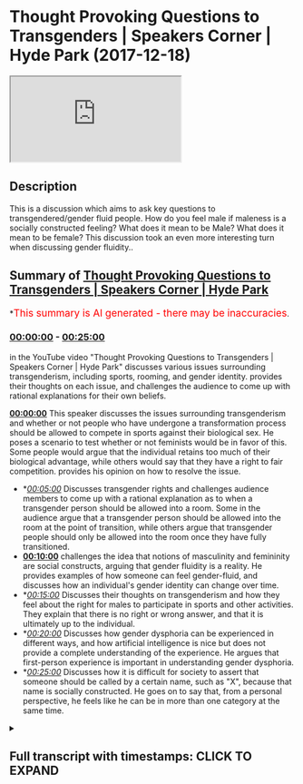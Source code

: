 # Thought Provoking Questions to Transgenders | Speakers Corner | Hyde Park (2017-12-18)

<iframe loading='lazy' src='https://www.youtube.com/embed/is61wp1w7-w'></iframe>

## Description

This is a discussion which aims to ask key questions to transgendered/gender fluid people. How do you feel male if maleness is a socially constructed feeling? What does it mean to be Male? What does it mean to be female? This discussion took an even more interesting turn when discussing gender fluidity..

## Summary of [Thought Provoking Questions to Transgenders | Speakers Corner | Hyde Park](https://www.youtube.com/watch?v=is61wp1w7-w)


*<span style="color:red; font-size:125%">This summary is AI generated - there may be inaccuracies</span>.

### [00:00:00](https://www.youtube.com/watch?v=is61wp1w7-w&t=0) - [00:25:00](https://www.youtube.com/watch?v=is61wp1w7-w&t=1500)

in the YouTube video "Thought Provoking Questions to Transgenders | Speakers Corner | Hyde Park" discusses various issues surrounding transgenderism, including sports, rooming, and gender identity. provides their thoughts on each issue, and challenges the audience to come up with rational explanations for their own beliefs.

**[00:00:00](https://www.youtube.com/watch?v=is61wp1w7-w&t=0)** This speaker discusses the issues surrounding transgenderism and whether or not people who have undergone a transformation process should be allowed to compete in sports against their biological sex. He poses a scenario to test whether or not feminists would be in favor of this. Some people would argue that the individual retains too much of their biological advantage, while others would say that they have a right to fair competition. provides his opinion on how to resolve the issue.
* **[00:05:00](https://www.youtube.com/watch?v=is61wp1w7-w&t=300)* Discusses transgender rights and challenges audience members to come up with a rational explanation as to when a transgender person should be allowed into a room. Some in the audience argue that a transgender person should be allowed into the room at the point of transition, while others argue that transgender people should only be allowed into the room once they have fully transitioned.
* **[00:10:00](https://www.youtube.com/watch?v=is61wp1w7-w&t=600)** challenges the idea that notions of masculinity and femininity are social constructs, arguing that gender fluidity is a reality. He provides examples of how someone can feel gender-fluid, and discusses how an individual's gender identity can change over time.
* **[00:15:00](https://www.youtube.com/watch?v=is61wp1w7-w&t=900)* Discusses their thoughts on transgenderism and how they feel about the right for males to participate in sports and other activities. They explain that there is no right or wrong answer, and that it is ultimately up to the individual.
* **[00:20:00](https://www.youtube.com/watch?v=is61wp1w7-w&t=1200)* Discusses how gender dysphoria can be experienced in different ways, and how artificial intelligence is nice but does not provide a complete understanding of the experience. He argues that first-person experience is important in understanding gender dysphoria.
* **[00:25:00](https://www.youtube.com/watch?v=is61wp1w7-w&t=1500)* Discusses how it is difficult for society to assert that someone should be called by a certain name, such as "X", because that name is socially constructed. He goes on to say that, from a personal perspective, he feels like he can be in more than one category at the same time.

<details><summary><h2>Full transcript with timestamps: CLICK TO EXPAND</h2></summary>

[0:00:00](https://youtu.be/is61wp1w7-w?t=0) is that Christian nothing because she's  
[0:00:04](https://youtu.be/is61wp1w7-w?t=4) wearing to ask you know why I find  
[0:01:10](https://youtu.be/is61wp1w7-w?t=70) interested there's two reasons like one  
[0:01:13](https://youtu.be/is61wp1w7-w?t=73) or all of them is is split the feminist  
[0:01:16](https://youtu.be/is61wp1w7-w?t=76) movement so the feminist movement seem  
[0:01:19](https://youtu.be/is61wp1w7-w?t=79) to be divided on the idea of trans like  
[0:01:21](https://youtu.be/is61wp1w7-w?t=81) what to do in certain circumstances and  
[0:01:24](https://youtu.be/is61wp1w7-w?t=84) it's also split homosexuals like so I  
[0:01:27](https://youtu.be/is61wp1w7-w?t=87) feel like some homes so can I ask you  
[0:01:34](https://youtu.be/is61wp1w7-w?t=94) some questions because for me yeah  
[0:01:37](https://youtu.be/is61wp1w7-w?t=97) oh just trying are you friends let me  
[0:01:54](https://youtu.be/is61wp1w7-w?t=114) ask you a question do you know Wi-Fi  
[0:01:56](https://youtu.be/is61wp1w7-w?t=116) interesting consider the following  
[0:01:59](https://youtu.be/is61wp1w7-w?t=119) scenario because you know this is where  
[0:02:02](https://youtu.be/is61wp1w7-w?t=122) I find the contentious issues are the  
[0:02:06](https://youtu.be/is61wp1w7-w?t=126) sports out there like sports mixed  
[0:02:08](https://youtu.be/is61wp1w7-w?t=128) martial artists football even rugby lots  
[0:02:12](https://youtu.be/is61wp1w7-w?t=132) of sports where I think society has  
[0:02:15](https://youtu.be/is61wp1w7-w?t=135) agreed that one gender has a biological  
[0:02:21](https://youtu.be/is61wp1w7-w?t=141) do you agree with this all right so so  
[0:02:25](https://youtu.be/is61wp1w7-w?t=145) that so males having a biological  
[0:02:26](https://youtu.be/is61wp1w7-w?t=146) advantage over females exactly so now  
[0:02:45](https://youtu.be/is61wp1w7-w?t=165) let me put you in a certain situation  
[0:02:47](https://youtu.be/is61wp1w7-w?t=167) ask you guys a question right say for  
[0:02:50](https://youtu.be/is61wp1w7-w?t=170) example you have a trans like yourself  
[0:02:51](https://youtu.be/is61wp1w7-w?t=171) or actually let's make it the opposite  
[0:02:55](https://youtu.be/is61wp1w7-w?t=175) way yeah so you have someone who's a  
[0:02:58](https://youtu.be/is61wp1w7-w?t=178) male who becomes female all right all  
[0:03:03](https://youtu.be/is61wp1w7-w?t=183) right  
[0:03:04](https://youtu.be/is61wp1w7-w?t=184) would you protect that person's right to  
[0:03:07](https://youtu.be/is61wp1w7-w?t=187) say for example they wanted to  
[0:03:10](https://youtu.be/is61wp1w7-w?t=190) participate in sport obviously they are  
[0:03:12](https://youtu.be/is61wp1w7-w?t=192) allowed to participate in sport yeah  
[0:03:14](https://youtu.be/is61wp1w7-w?t=194) alright say they want to participate in  
[0:03:16](https://youtu.be/is61wp1w7-w?t=196) sport would you protect their right to  
[0:03:18](https://youtu.be/is61wp1w7-w?t=198) for example without man became a woman  
[0:03:20](https://youtu.be/is61wp1w7-w?t=200) too because they want to be identified  
[0:03:22](https://youtu.be/is61wp1w7-w?t=202) as women right that's it they want it  
[0:03:25](https://youtu.be/is61wp1w7-w?t=205) they don't want to be even known as a  
[0:03:26](https://youtu.be/is61wp1w7-w?t=206) man anymore  
[0:03:27](https://youtu.be/is61wp1w7-w?t=207) that's that's behind them right so so so  
[0:03:31](https://youtu.be/is61wp1w7-w?t=211) man yeah could they now participate in a  
[0:03:33](https://youtu.be/is61wp1w7-w?t=213) woman's side of it should they be able  
[0:03:36](https://youtu.be/is61wp1w7-w?t=216) to yeah okay now this is the thing  
[0:03:38](https://youtu.be/is61wp1w7-w?t=218) because a lot of feminists would argue  
[0:03:39](https://youtu.be/is61wp1w7-w?t=219) that they shouldn't and they'll swim in  
[0:03:42](https://youtu.be/is61wp1w7-w?t=222) this I'm not saying they're right or  
[0:03:42](https://youtu.be/is61wp1w7-w?t=222) wrong I want your opinion right those  
[0:03:45](https://youtu.be/is61wp1w7-w?t=225) feminists would argue that hold on  
[0:03:46](https://youtu.be/is61wp1w7-w?t=226) because actually this is where the lines  
[0:03:48](https://youtu.be/is61wp1w7-w?t=228) between what is referred to as a social  
[0:03:50](https://youtu.be/is61wp1w7-w?t=230) construction and what's the biological  
[0:03:52](https://youtu.be/is61wp1w7-w?t=232) reality become blurred because here we  
[0:03:54](https://youtu.be/is61wp1w7-w?t=234) know that testosterone is a is obviously  
[0:03:59](https://youtu.be/is61wp1w7-w?t=239) a hormone which is which which enhances  
[0:04:02](https://youtu.be/is61wp1w7-w?t=242) your strength and it enhances your  
[0:04:03](https://youtu.be/is61wp1w7-w?t=243) biological bilities right so if that is  
[0:04:06](https://youtu.be/is61wp1w7-w?t=246) the case if someone even if they've had  
[0:04:09](https://youtu.be/is61wp1w7-w?t=249) like hormone blockers and if they had  
[0:04:10](https://youtu.be/is61wp1w7-w?t=250) like the whole operation even if they've  
[0:04:13](https://youtu.be/is61wp1w7-w?t=253) had that whole system you will still  
[0:04:16](https://youtu.be/is61wp1w7-w?t=256) have an enhanced hormonal biological  
[0:04:19](https://youtu.be/is61wp1w7-w?t=259) advantage from a successful perspective  
[0:04:22](https://youtu.be/is61wp1w7-w?t=262) right so some would argue is just like  
[0:04:24](https://youtu.be/is61wp1w7-w?t=264) taking steroids yeah that like you're  
[0:04:26](https://youtu.be/is61wp1w7-w?t=266) not allowed to take stories in my sports  
[0:04:27](https://youtu.be/is61wp1w7-w?t=267) yeah so how would you ice it so they all  
[0:04:29](https://youtu.be/is61wp1w7-w?t=269) say look it's not fair for someone who  
[0:04:32](https://youtu.be/is61wp1w7-w?t=272) has gone through that whole  
[0:04:33](https://youtu.be/is61wp1w7-w?t=273) transformative process yet it retains a  
[0:04:36](https://youtu.be/is61wp1w7-w?t=276) lot of the biological advantage of being  
[0:04:38](https://youtu.be/is61wp1w7-w?t=278) a man to be able to participate in a  
[0:04:42](https://youtu.be/is61wp1w7-w?t=282) woman only thing like that in fact it  
[0:04:44](https://youtu.be/is61wp1w7-w?t=284) could be argued that if they do  
[0:04:46](https://youtu.be/is61wp1w7-w?t=286) participate that would be depreciating  
[0:04:48](https://youtu.be/is61wp1w7-w?t=288) from women's rights because women have a  
[0:04:50](https://youtu.be/is61wp1w7-w?t=290) right to fair contest right so can you  
[0:04:52](https://youtu.be/is61wp1w7-w?t=292) see the two sides so okay tell me how  
[0:04:54](https://youtu.be/is61wp1w7-w?t=294) you resolve it  
[0:05:30](https://youtu.be/is61wp1w7-w?t=330) so you think you think that the right of  
[0:05:33](https://youtu.be/is61wp1w7-w?t=333) that person to participate in the gender  
[0:05:36](https://youtu.be/is61wp1w7-w?t=336) of the of the chosen gender is Trump's  
[0:05:42](https://youtu.be/is61wp1w7-w?t=342) yeah and we don't like Trump I think  
[0:05:44](https://youtu.be/is61wp1w7-w?t=344) we're on the same side but it Trump's  
[0:05:48](https://youtu.be/is61wp1w7-w?t=348) the the advances that they make  
[0:06:12](https://youtu.be/is61wp1w7-w?t=372) Chipping they should be case by case or  
[0:06:14](https://youtu.be/is61wp1w7-w?t=374) something yes but you know what that was  
[0:06:16](https://youtu.be/is61wp1w7-w?t=376) suggested because if you if you if we  
[0:06:18](https://youtu.be/is61wp1w7-w?t=378) had it that way then you'd have some  
[0:06:20](https://youtu.be/is61wp1w7-w?t=380) women but the point is this  
[0:06:24](https://youtu.be/is61wp1w7-w?t=384) then discrimination will still exist  
[0:06:25](https://youtu.be/is61wp1w7-w?t=385) against transgendered people because  
[0:06:28](https://youtu.be/is61wp1w7-w?t=388) some people will be judged oh yeah this  
[0:06:31](https://youtu.be/is61wp1w7-w?t=391) guy's got all this this woman right has  
[0:06:34](https://youtu.be/is61wp1w7-w?t=394) too much testosterone her body so the  
[0:06:38](https://youtu.be/is61wp1w7-w?t=398) issue is here it seemed like a question  
[0:06:41](https://youtu.be/is61wp1w7-w?t=401) with no answer you see what I mean  
[0:06:46](https://youtu.be/is61wp1w7-w?t=406) it seems like a question with no answer  
[0:06:57](https://youtu.be/is61wp1w7-w?t=417) okay let me ask you another question  
[0:07:00](https://youtu.be/is61wp1w7-w?t=420) we must go another question now we have  
[0:07:03](https://youtu.be/is61wp1w7-w?t=423) boys schools and girls schools now let's  
[0:07:04](https://youtu.be/is61wp1w7-w?t=424) go become a little more easy right this  
[0:07:05](https://youtu.be/is61wp1w7-w?t=425) is easy you're Nathan Nathan I like your  
[0:07:49](https://youtu.be/is61wp1w7-w?t=469) thinking in a way yeah I like your  
[0:07:51](https://youtu.be/is61wp1w7-w?t=471) open-minded I'll be honest with you I  
[0:07:53](https://youtu.be/is61wp1w7-w?t=473) don't find your open-mindedness among  
[0:07:55](https://youtu.be/is61wp1w7-w?t=475) other transgender some are very militant  
[0:08:00](https://youtu.be/is61wp1w7-w?t=480) right I think your your approach is a  
[0:08:03](https://youtu.be/is61wp1w7-w?t=483) bit more fresh because frankly we live  
[0:08:10](https://youtu.be/is61wp1w7-w?t=490) that what you've said there is fair  
[0:08:13](https://youtu.be/is61wp1w7-w?t=493) enough  
[0:08:14](https://youtu.be/is61wp1w7-w?t=494) considering the circumcised let me tell  
[0:08:15](https://youtu.be/is61wp1w7-w?t=495) you why because frankly if we were  
[0:08:18](https://youtu.be/is61wp1w7-w?t=498) living and we're living it this is the  
[0:08:19](https://youtu.be/is61wp1w7-w?t=499) age we're living in now right we're  
[0:08:21](https://youtu.be/is61wp1w7-w?t=501) living in an age where it's very  
[0:08:23](https://youtu.be/is61wp1w7-w?t=503) possible for there to be some kind of  
[0:08:28](https://youtu.be/is61wp1w7-w?t=508) policy change where now because this is  
[0:08:32](https://youtu.be/is61wp1w7-w?t=512) one of the contentious ones like where  
[0:08:33](https://youtu.be/is61wp1w7-w?t=513) do we put trans I for example as  
[0:08:34](https://youtu.be/is61wp1w7-w?t=514) transgendered man at one point so  
[0:08:37](https://youtu.be/is61wp1w7-w?t=517) someone who's had a sex change and  
[0:08:40](https://youtu.be/is61wp1w7-w?t=520) become a woman yeah  
[0:08:41](https://youtu.be/is61wp1w7-w?t=521) at what point should they be allowed  
[0:08:43](https://youtu.be/is61wp1w7-w?t=523) into the room as toilet as soon as they  
[0:08:47](https://youtu.be/is61wp1w7-w?t=527) identify yeah okay let me ask I want to  
[0:08:50](https://youtu.be/is61wp1w7-w?t=530) get all of their opinions let me  
[0:09:10](https://youtu.be/is61wp1w7-w?t=550) challenge you on that right so for  
[0:09:13](https://youtu.be/is61wp1w7-w?t=553) example if I and it's difficult if I had  
[0:09:17](https://youtu.be/is61wp1w7-w?t=557) to do nothing could be some kind of I'd  
[0:09:19](https://youtu.be/is61wp1w7-w?t=559) have a serious advantage let's be honest  
[0:09:24](https://youtu.be/is61wp1w7-w?t=564) and it wouldn't be an easy operation  
[0:09:27](https://youtu.be/is61wp1w7-w?t=567) anyways the point is this if somebody  
[0:09:32](https://youtu.be/is61wp1w7-w?t=572) transferred from being a man to a woman  
[0:09:34](https://youtu.be/is61wp1w7-w?t=574) only by virtue of just actually saying  
[0:09:36](https://youtu.be/is61wp1w7-w?t=576) that okay now I'm a woman now yeah  
[0:09:37](https://youtu.be/is61wp1w7-w?t=577) you're saying that the point at which  
[0:09:39](https://youtu.be/is61wp1w7-w?t=579) they should be allowed into the toilet  
[0:09:41](https://youtu.be/is61wp1w7-w?t=581) is the point to which that they identify  
[0:09:42](https://youtu.be/is61wp1w7-w?t=582) yeah  
[0:09:46](https://youtu.be/is61wp1w7-w?t=586) are you LGBT as well what what does that  
[0:09:52](https://youtu.be/is61wp1w7-w?t=592) mean can you tell me no way  
[0:09:58](https://youtu.be/is61wp1w7-w?t=598) really yeah what do you mean by okay  
[0:10:03](https://youtu.be/is61wp1w7-w?t=603) hold on hold on hold on this is really  
[0:10:06](https://youtu.be/is61wp1w7-w?t=606) interesting this is well this one here  
[0:10:07](https://youtu.be/is61wp1w7-w?t=607) no you see this question of we'll put it  
[0:10:11](https://youtu.be/is61wp1w7-w?t=611) on the side for saying this gender  
[0:10:12](https://youtu.be/is61wp1w7-w?t=612) fluidity here I'm gonna actually  
[0:10:15](https://youtu.be/is61wp1w7-w?t=615) challenge your little girl name okay  
[0:10:17](https://youtu.be/is61wp1w7-w?t=617) let's challenge her on you know you said  
[0:10:21](https://youtu.be/is61wp1w7-w?t=621) some days you feel milk and some days  
[0:10:24](https://youtu.be/is61wp1w7-w?t=624) you feel female yeah okay  
[0:10:26](https://youtu.be/is61wp1w7-w?t=626) do you accept that do you accept that  
[0:10:31](https://youtu.be/is61wp1w7-w?t=631) notions of masculinity and femininity  
[0:10:33](https://youtu.be/is61wp1w7-w?t=633) are social constructs are you with me  
[0:10:41](https://youtu.be/is61wp1w7-w?t=641) listen to me carefully do you accept  
[0:10:44](https://youtu.be/is61wp1w7-w?t=644) that notions of femininity are social  
[0:10:46](https://youtu.be/is61wp1w7-w?t=646) constructs in other words you would  
[0:10:48](https://youtu.be/is61wp1w7-w?t=648) argue right that the idea of woman  
[0:10:51](https://youtu.be/is61wp1w7-w?t=651) preferring pink or the idea of women  
[0:10:54](https://youtu.be/is61wp1w7-w?t=654) being in the house or kitchen all that  
[0:10:55](https://youtu.be/is61wp1w7-w?t=655) stuff that's a social construct based on  
[0:10:58](https://youtu.be/is61wp1w7-w?t=658) the patriarchal society right okay you  
[0:11:01](https://youtu.be/is61wp1w7-w?t=661) accept this right ideas of masculinity  
[0:11:04](https://youtu.be/is61wp1w7-w?t=664) therefore are also socially constructed  
[0:11:06](https://youtu.be/is61wp1w7-w?t=666) okay you accept that yeah all right if  
[0:11:09](https://youtu.be/is61wp1w7-w?t=669) you accept that which by the way  
[0:11:11](https://youtu.be/is61wp1w7-w?t=671) personally I don't accept it completely  
[0:11:12](https://youtu.be/is61wp1w7-w?t=672) there is some truth in it some I don't  
[0:11:15](https://youtu.be/is61wp1w7-w?t=675) completely accept it but if you accept  
[0:11:16](https://youtu.be/is61wp1w7-w?t=676) that if you okay can you see my question  
[0:11:22](https://youtu.be/is61wp1w7-w?t=682) right my question here is gonna be how  
[0:11:24](https://youtu.be/is61wp1w7-w?t=684) do you define gender fluidity when  
[0:11:27](https://youtu.be/is61wp1w7-w?t=687) gender has lost meaning because there is  
[0:11:31](https://youtu.be/is61wp1w7-w?t=691) no such thing as if because if  
[0:11:33](https://youtu.be/is61wp1w7-w?t=693) femininity and masculinity are social  
[0:11:35](https://youtu.be/is61wp1w7-w?t=695) constructs then you can't say I feel  
[0:11:38](https://youtu.be/is61wp1w7-w?t=698) masculine or feel feminine because both  
[0:11:40](https://youtu.be/is61wp1w7-w?t=700) of those things are subjective value  
[0:11:42](https://youtu.be/is61wp1w7-w?t=702) judgments which are socially constructed  
[0:11:44](https://youtu.be/is61wp1w7-w?t=704) reality maybe is the case that gender  
[0:11:46](https://youtu.be/is61wp1w7-w?t=706) fluidity is a social constructed reality  
[0:11:48](https://youtu.be/is61wp1w7-w?t=708) how do you know that what you're going  
[0:11:50](https://youtu.be/is61wp1w7-w?t=710) through is not socially construct  
[0:11:56](https://youtu.be/is61wp1w7-w?t=716) how do you know it's gender fluidity and  
[0:11:58](https://youtu.be/is61wp1w7-w?t=718) it's not just homo loop in your mood  
[0:12:01](https://youtu.be/is61wp1w7-w?t=721) swings  
[0:12:02](https://youtu.be/is61wp1w7-w?t=722) that literally you feel angry at one  
[0:12:03](https://youtu.be/is61wp1w7-w?t=723) point and that you know how do you know  
[0:12:05](https://youtu.be/is61wp1w7-w?t=725) how would you also differentiate between  
[0:12:06](https://youtu.be/is61wp1w7-w?t=726) those things how do you know for example  
[0:12:10](https://youtu.be/is61wp1w7-w?t=730) when was it when were you when did you  
[0:12:11](https://youtu.be/is61wp1w7-w?t=731) feel man bleep what do you feel like a  
[0:12:13](https://youtu.be/is61wp1w7-w?t=733) man okay fine but what you say your  
[0:12:26](https://youtu.be/is61wp1w7-w?t=746) gender fluid yeah those days will you  
[0:12:28](https://youtu.be/is61wp1w7-w?t=748) feel like I'm like a man to put it  
[0:12:30](https://youtu.be/is61wp1w7-w?t=750) crudely obviously that has socially you  
[0:12:33](https://youtu.be/is61wp1w7-w?t=753) know constructed implications you gender  
[0:12:36](https://youtu.be/is61wp1w7-w?t=756) fluid as well are you gonna fluid okay I  
[0:12:38](https://youtu.be/is61wp1w7-w?t=758) can ask you both those days you feel  
[0:12:40](https://youtu.be/is61wp1w7-w?t=760) like a man first of all how do you know  
[0:12:43](https://youtu.be/is61wp1w7-w?t=763) you feel like a moment what does that  
[0:12:52](https://youtu.be/is61wp1w7-w?t=772) mean what does that mean how would you  
[0:12:53](https://youtu.be/is61wp1w7-w?t=773) do stick with me stick with me because  
[0:12:59](https://youtu.be/is61wp1w7-w?t=779) this is interesting for me go ahead you  
[0:13:02](https://youtu.be/is61wp1w7-w?t=782) see you feel more masculine so tell me  
[0:13:04](https://youtu.be/is61wp1w7-w?t=784) what that means  
[0:13:14](https://youtu.be/is61wp1w7-w?t=794) so tell me like how tell me what you so  
[0:13:19](https://youtu.be/is61wp1w7-w?t=799) give me some things that you feel when  
[0:13:20](https://youtu.be/is61wp1w7-w?t=800) you feel masking aggression close I'm a  
[0:14:04](https://youtu.be/is61wp1w7-w?t=844) man right  
[0:14:05](https://youtu.be/is61wp1w7-w?t=845) I identify as a man so I know how it  
[0:14:08](https://youtu.be/is61wp1w7-w?t=848) feels to be an experience  
[0:14:14](https://youtu.be/is61wp1w7-w?t=854) tell me what emotions we're talking  
[0:14:17](https://youtu.be/is61wp1w7-w?t=857) about here that those days you feel  
[0:14:18](https://youtu.be/is61wp1w7-w?t=858)  gender-fluid a bit manly tell me  
[0:14:21](https://youtu.be/is61wp1w7-w?t=861) those things dim your emotion just one  
[0:14:31](https://youtu.be/is61wp1w7-w?t=871) now though a buyer is no wrong answer  
[0:14:33](https://youtu.be/is61wp1w7-w?t=873) this is the zero okay so let's get these  
[0:15:25](https://youtu.be/is61wp1w7-w?t=925) girls involved this all cuz I wanna know  
[0:15:27](https://youtu.be/is61wp1w7-w?t=927) if you share honestly I'm learning from  
[0:15:29](https://youtu.be/is61wp1w7-w?t=929) you guys don't take this I look like you  
[0:15:32](https://youtu.be/is61wp1w7-w?t=932) get me I'm just because I haven't met my  
[0:15:34](https://youtu.be/is61wp1w7-w?t=934) whole life I've met everyone but I've  
[0:15:37](https://youtu.be/is61wp1w7-w?t=937) not met gender food that's why I met  
[0:15:56](https://youtu.be/is61wp1w7-w?t=956) some people that claim to be like this  
[0:15:57](https://youtu.be/is61wp1w7-w?t=957) right but I never believed them right  
[0:16:01](https://youtu.be/is61wp1w7-w?t=961) my question is this  
[0:16:04](https://youtu.be/is61wp1w7-w?t=964) she was saying and I want her to pay  
[0:16:06](https://youtu.be/is61wp1w7-w?t=966) attention should I call you hurt him  
[0:16:09](https://youtu.be/is61wp1w7-w?t=969) okay that's cool then that makes it easy  
[0:16:12](https://youtu.be/is61wp1w7-w?t=972) for me  
[0:16:13](https://youtu.be/is61wp1w7-w?t=973) I called him see I need to change an  
[0:16:16](https://youtu.be/is61wp1w7-w?t=976) example listen because we're trying to  
[0:16:20](https://youtu.be/is61wp1w7-w?t=980) get to the bottom of something I said  
[0:16:22](https://youtu.be/is61wp1w7-w?t=982) like what is how do you feel when you're  
[0:16:25](https://youtu.be/is61wp1w7-w?t=985) like basically having your Matt mill day  
[0:16:26](https://youtu.be/is61wp1w7-w?t=986) so she goes things like I'll come into  
[0:16:28](https://youtu.be/is61wp1w7-w?t=988) more like male groups playing sports  
[0:16:32](https://youtu.be/is61wp1w7-w?t=992) will get more things like that so do  
[0:16:34](https://youtu.be/is61wp1w7-w?t=994) direct does that resonate with you a  
[0:16:35](https://youtu.be/is61wp1w7-w?t=995) little bit or what why do you feel when  
[0:16:46](https://youtu.be/is61wp1w7-w?t=1006) you feel filmo or what you feel like  
[0:16:48](https://youtu.be/is61wp1w7-w?t=1008) what kind of things you feel like Jack  
[0:16:49](https://youtu.be/is61wp1w7-w?t=1009) what activities you do you ask an  
[0:16:51](https://youtu.be/is61wp1w7-w?t=1011) activity what do you do  
[0:18:18](https://youtu.be/is61wp1w7-w?t=1098) okay yeah when you're playing sports or  
[0:18:27](https://youtu.be/is61wp1w7-w?t=1107) something yeah I've heard let's go  
[0:18:33](https://youtu.be/is61wp1w7-w?t=1113) what's your call how much of you heard  
[0:18:34](https://youtu.be/is61wp1w7-w?t=1114) of us at a feminist Ryan Agassi she  
[0:18:38](https://youtu.be/is61wp1w7-w?t=1118) wrote a book and she was talking about  
[0:18:40](https://youtu.be/is61wp1w7-w?t=1120) the things that women are inhibited from  
[0:18:42](https://youtu.be/is61wp1w7-w?t=1122) doing because of them because their  
[0:18:44](https://youtu.be/is61wp1w7-w?t=1124) physical breasts she mentioned that one  
[0:18:45](https://youtu.be/is61wp1w7-w?t=1125) of those things is sports because of  
[0:18:47](https://youtu.be/is61wp1w7-w?t=1127) their physical presence  
[0:18:52](https://youtu.be/is61wp1w7-w?t=1132) I can ask another question do I am since  
[0:19:10](https://youtu.be/is61wp1w7-w?t=1150) you got a gender-fluid on on a serious  
[0:19:12](https://youtu.be/is61wp1w7-w?t=1152) level I had shown a scowl on understand  
[0:19:14](https://youtu.be/is61wp1w7-w?t=1154) right now I'm in a position of  
[0:19:16](https://youtu.be/is61wp1w7-w?t=1156) understanding your you're teaching me  
[0:19:18](https://youtu.be/is61wp1w7-w?t=1158) you're the teacher and the learner I'm  
[0:19:19](https://youtu.be/is61wp1w7-w?t=1159) the question I am the question is this  
[0:19:21](https://youtu.be/is61wp1w7-w?t=1161) you know you say them that you feel like  
[0:19:23](https://youtu.be/is61wp1w7-w?t=1163) you do gender-fluid you feel like I'm at  
[0:19:25](https://youtu.be/is61wp1w7-w?t=1165) Mill would you go as far as I say and  
[0:19:27](https://youtu.be/is61wp1w7-w?t=1167) there's no right or wrong answers to  
[0:19:29](https://youtu.be/is61wp1w7-w?t=1169) short out your opinion would you go as  
[0:19:31](https://youtu.be/is61wp1w7-w?t=1171) far as to say that we should be afforded  
[0:19:33](https://youtu.be/is61wp1w7-w?t=1173) the right to participate of males like  
[0:19:36](https://youtu.be/is61wp1w7-w?t=1176) for example sports or but you know what  
[0:19:51](https://youtu.be/is61wp1w7-w?t=1191) I'm gonna ask you before basically at  
[0:19:54](https://youtu.be/is61wp1w7-w?t=1194) what point should males that are having  
[0:19:56](https://youtu.be/is61wp1w7-w?t=1196) because this goes back to the question  
[0:19:57](https://youtu.be/is61wp1w7-w?t=1197) we had before were you were hearing it  
[0:19:58](https://youtu.be/is61wp1w7-w?t=1198) when I said that if a male describes now  
[0:20:01](https://youtu.be/is61wp1w7-w?t=1201) like he's not had the sex change per se  
[0:20:02](https://youtu.be/is61wp1w7-w?t=1202) well now they identify themselves a  
[0:20:04](https://youtu.be/is61wp1w7-w?t=1204) female should they be allowed in the  
[0:20:06](https://youtu.be/is61wp1w7-w?t=1206) female toilets and most of you said yeah  
[0:20:07](https://youtu.be/is61wp1w7-w?t=1207) it should be yeah you said I am so I  
[0:20:09](https://youtu.be/is61wp1w7-w?t=1209) think okay so what's your opinion she's  
[0:20:14](https://youtu.be/is61wp1w7-w?t=1214) saying yes she's very on about  
[0:20:19](https://youtu.be/is61wp1w7-w?t=1219) are you are you trying to sir okay so  
[0:20:21](https://youtu.be/is61wp1w7-w?t=1221) what Isis okay explain to me how because  
[0:20:24](https://youtu.be/is61wp1w7-w?t=1224) it's all know you melt a few more fuel  
[0:20:44](https://youtu.be/is61wp1w7-w?t=1244) okay can i play devil's advocate for you  
[0:20:46](https://youtu.be/is61wp1w7-w?t=1246) guys later alright so someone could  
[0:20:48](https://youtu.be/is61wp1w7-w?t=1248) argue that here if someone because you  
[0:20:51](https://youtu.be/is61wp1w7-w?t=1251) let's I'm assuming your ingenuity I  
[0:20:54](https://youtu.be/is61wp1w7-w?t=1254) believe your genuine yeah obviously  
[0:20:55](https://youtu.be/is61wp1w7-w?t=1255) right what other people might not be  
[0:20:58](https://youtu.be/is61wp1w7-w?t=1258) genuine like for example my man here  
[0:21:00](https://youtu.be/is61wp1w7-w?t=1260) right okay I'm not gonna use example  
[0:21:03](https://youtu.be/is61wp1w7-w?t=1263) okay okay my man here right you might  
[0:21:06](https://youtu.be/is61wp1w7-w?t=1266) have this crush on a girl he or he might  
[0:21:09](https://youtu.be/is61wp1w7-w?t=1269) want to just spy on someone right he  
[0:21:11](https://youtu.be/is61wp1w7-w?t=1271) identifies himself as a female for about  
[0:21:12](https://youtu.be/is61wp1w7-w?t=1272) a week  
[0:21:13](https://youtu.be/is61wp1w7-w?t=1273) okay now no seriously this is a case  
[0:21:16](https://youtu.be/is61wp1w7-w?t=1276) because if we're talking about you get  
[0:21:18](https://youtu.be/is61wp1w7-w?t=1278) what I mean  
[0:21:19](https://youtu.be/is61wp1w7-w?t=1279) so so so that person hasn't had the sex  
[0:21:21](https://youtu.be/is61wp1w7-w?t=1281) change put on a wig or something  
[0:21:53](https://youtu.be/is61wp1w7-w?t=1313) I recently had a boyfriend  
[0:22:30](https://youtu.be/is61wp1w7-w?t=1350) but she feel like okay right you say you  
[0:22:42](https://youtu.be/is61wp1w7-w?t=1362) prefer to be a man what does it mean to  
[0:22:45](https://youtu.be/is61wp1w7-w?t=1365) be a man because you know can I tell you  
[0:22:52](https://youtu.be/is61wp1w7-w?t=1372) something philosophically yes I will say  
[0:22:54](https://youtu.be/is61wp1w7-w?t=1374) to you that I don't believe you yeah  
[0:22:58](https://youtu.be/is61wp1w7-w?t=1378) fully I'll tell you why  
[0:23:02](https://youtu.be/is61wp1w7-w?t=1382) being a man is a first-person subjective  
[0:23:06](https://youtu.be/is61wp1w7-w?t=1386) experience okay you can only know how it  
[0:23:09](https://youtu.be/is61wp1w7-w?t=1389) feels that like to be a man if you are a  
[0:23:12](https://youtu.be/is61wp1w7-w?t=1392) man  
[0:23:12](https://youtu.be/is61wp1w7-w?t=1392) biologically okay would you accept that  
[0:23:15](https://youtu.be/is61wp1w7-w?t=1395) so if you felt because this is one thing  
[0:23:18](https://youtu.be/is61wp1w7-w?t=1398) that we will talk about now because it's  
[0:23:19](https://youtu.be/is61wp1w7-w?t=1399) the idea of and it's a philosophical  
[0:23:20](https://youtu.be/is61wp1w7-w?t=1400) thing nature versus nurture right  
[0:23:24](https://youtu.be/is61wp1w7-w?t=1404) naturally naturally we're born in  
[0:23:27](https://youtu.be/is61wp1w7-w?t=1407) certain ways and that we have to work  
[0:23:29](https://youtu.be/is61wp1w7-w?t=1409) out a sociologist or psychologist or  
[0:23:30](https://youtu.be/is61wp1w7-w?t=1410) whatever is at one point at what junk  
[0:23:33](https://youtu.be/is61wp1w7-w?t=1413) cha and do we believe that society has  
[0:23:37](https://youtu.be/is61wp1w7-w?t=1417) had an influence on human beings  
[0:23:38](https://youtu.be/is61wp1w7-w?t=1418) thinking the reason why I kept asking  
[0:23:40](https://youtu.be/is61wp1w7-w?t=1420) you guys about masculinity and one when  
[0:23:43](https://youtu.be/is61wp1w7-w?t=1423) you because you guys are gender fluid  
[0:23:44](https://youtu.be/is61wp1w7-w?t=1424) and you you're obviously trying gender  
[0:23:46](https://youtu.be/is61wp1w7-w?t=1426) yeah  
[0:23:46](https://youtu.be/is61wp1w7-w?t=1426) at what point you feel like a man a  
[0:23:48](https://youtu.be/is61wp1w7-w?t=1428) woman and you said okay well when I cook  
[0:23:50](https://youtu.be/is61wp1w7-w?t=1430) I feel more like a woman when I play  
[0:23:51](https://youtu.be/is61wp1w7-w?t=1431) football more like a man you said that  
[0:23:54](https://youtu.be/is61wp1w7-w?t=1434) did you get me like I feel I want to be  
[0:23:56](https://youtu.be/is61wp1w7-w?t=1436) I don't know what it is but  
[0:23:59](https://youtu.be/is61wp1w7-w?t=1439) Wow it's just open I think it's more and  
[0:24:02](https://youtu.be/is61wp1w7-w?t=1442) looking and like a feeling of life I  
[0:24:05](https://youtu.be/is61wp1w7-w?t=1445) generally have really bad for me is my  
[0:24:13](https://youtu.be/is61wp1w7-w?t=1453) weight but gender dysphoria for me is my  
[0:24:15](https://youtu.be/is61wp1w7-w?t=1455) general  
[0:24:16](https://youtu.be/is61wp1w7-w?t=1456) genitals I get what you're saying yeah I  
[0:24:19](https://youtu.be/is61wp1w7-w?t=1459) understand this size with that but what  
[0:24:22](https://youtu.be/is61wp1w7-w?t=1462) I'm saying to you is that this idea of  
[0:24:24](https://youtu.be/is61wp1w7-w?t=1464) first-person experience is very it is  
[0:24:26](https://youtu.be/is61wp1w7-w?t=1466) important that for example before I came  
[0:24:28](https://youtu.be/is61wp1w7-w?t=1468) in today I was watching this thing  
[0:24:29](https://youtu.be/is61wp1w7-w?t=1469) there's a robot a new robot called  
[0:24:31](https://youtu.be/is61wp1w7-w?t=1471) Sophie have you seen the Sophie it looks  
[0:24:34](https://youtu.be/is61wp1w7-w?t=1474) very go home and watch they weren't  
[0:24:36](https://youtu.be/is61wp1w7-w?t=1476) Sophie right Sophie is one of the most  
[0:24:38](https://youtu.be/is61wp1w7-w?t=1478) probably the most like interesting  
[0:24:40](https://youtu.be/is61wp1w7-w?t=1480) looking robots human-like robots yeah  
[0:24:43](https://youtu.be/is61wp1w7-w?t=1483) now you know it so come back you can ask  
[0:24:46](https://youtu.be/is61wp1w7-w?t=1486) her Oh Sophie questions Sophie will  
[0:24:47](https://youtu.be/is61wp1w7-w?t=1487) answer but it's a robot at the end of  
[0:24:49](https://youtu.be/is61wp1w7-w?t=1489) the day so artificial intelligence is  
[0:24:50](https://youtu.be/is61wp1w7-w?t=1490) nice but so if someone came to you and  
[0:24:54](https://youtu.be/is61wp1w7-w?t=1494) say now hold on and this is not to take  
[0:24:56](https://youtu.be/is61wp1w7-w?t=1496) away from how you feel right if someone  
[0:24:58](https://youtu.be/is61wp1w7-w?t=1498) came to you say I want to feel like I  
[0:25:00](https://youtu.be/is61wp1w7-w?t=1500) want to  
[0:25:01](https://youtu.be/is61wp1w7-w?t=1501) I feel like Sophie I feel like a robot  
[0:25:03](https://youtu.be/is61wp1w7-w?t=1503) what would you say to them no no that's  
[0:25:15](https://youtu.be/is61wp1w7-w?t=1515) fine I respect them as well for that no  
[0:25:17](https://youtu.be/is61wp1w7-w?t=1517) problem  
[0:25:18](https://youtu.be/is61wp1w7-w?t=1518) you see oh laughs no she's question is  
[0:25:20](https://youtu.be/is61wp1w7-w?t=1520) would you believe them in other words is  
[0:25:24](https://youtu.be/is61wp1w7-w?t=1524) there a way that they could know how it  
[0:25:26](https://youtu.be/is61wp1w7-w?t=1526) feels like to be like Sophie okay if I  
[0:25:29](https://youtu.be/is61wp1w7-w?t=1529) ask you a question now let's go let's go  
[0:25:31](https://youtu.be/is61wp1w7-w?t=1531) one step further if you have I'm not  
[0:25:33](https://youtu.be/is61wp1w7-w?t=1533) comparing this before anyone says  
[0:25:34](https://youtu.be/is61wp1w7-w?t=1534) anything I'm not comparing this let's  
[0:25:36](https://youtu.be/is61wp1w7-w?t=1536) say for example I say look I feel I want  
[0:25:40](https://youtu.be/is61wp1w7-w?t=1540) to be like a rhino  
[0:25:43](https://youtu.be/is61wp1w7-w?t=1543) oh you know I did at one point when I  
[0:25:46](https://youtu.be/is61wp1w7-w?t=1546) was younger when I was younger I looked  
[0:25:48](https://youtu.be/is61wp1w7-w?t=1548) at I used to watch a lot of like animal  
[0:25:50](https://youtu.be/is61wp1w7-w?t=1550) documentaries in there and I was  
[0:25:51](https://youtu.be/is61wp1w7-w?t=1551) particularly fascinated with the lion I  
[0:25:53](https://youtu.be/is61wp1w7-w?t=1553) know how to be any animal I'd probably  
[0:25:59](https://youtu.be/is61wp1w7-w?t=1559) be a lion why because the king of the  
[0:26:01](https://youtu.be/is61wp1w7-w?t=1561) jungle he's got the ability to tear down  
[0:26:04](https://youtu.be/is61wp1w7-w?t=1564) his opponent you don't have to be as big  
[0:26:06](https://youtu.be/is61wp1w7-w?t=1566) as them yeah and look at them lion it  
[0:26:08](https://youtu.be/is61wp1w7-w?t=1568) looks beautiful man  
[0:26:10](https://youtu.be/is61wp1w7-w?t=1570) well the question is could I ever know  
[0:26:12](https://youtu.be/is61wp1w7-w?t=1572) how it feels like to be a lion park like  
[0:26:18](https://youtu.be/is61wp1w7-w?t=1578) a lion so if I ask the people to call me  
[0:26:23](https://youtu.be/is61wp1w7-w?t=1583) Lions H that's my name now lion H I want  
[0:26:27](https://youtu.be/is61wp1w7-w?t=1587) to made this part of them but the point  
[0:26:33](https://youtu.be/is61wp1w7-w?t=1593) being is this  
[0:26:34](https://youtu.be/is61wp1w7-w?t=1594) at what point and this is a question  
[0:26:36](https://youtu.be/is61wp1w7-w?t=1596) it's an open question guys you know I'm  
[0:26:37](https://youtu.be/is61wp1w7-w?t=1597) saying I'm not trying to well I'm just  
[0:26:40](https://youtu.be/is61wp1w7-w?t=1600) saying at what point does society  
[0:26:42](https://youtu.be/is61wp1w7-w?t=1602) actually say but hold on that's how you  
[0:26:43](https://youtu.be/is61wp1w7-w?t=1603) feel you want to be that's how you and  
[0:26:45](https://youtu.be/is61wp1w7-w?t=1605) that is actually I'm not going to use  
[0:26:48](https://youtu.be/is61wp1w7-w?t=1608) the word delusional at all right but  
[0:26:50](https://youtu.be/is61wp1w7-w?t=1610) that is a thought process which is a  
[0:26:52](https://youtu.be/is61wp1w7-w?t=1612) faulty cognition of some sort which  
[0:26:53](https://youtu.be/is61wp1w7-w?t=1613) needs to be remedied so at what point  
[0:26:55](https://youtu.be/is61wp1w7-w?t=1615) which we call it gender neutrality or  
[0:26:58](https://youtu.be/is61wp1w7-w?t=1618) gender at what point do you guys think  
[0:27:01](https://youtu.be/is61wp1w7-w?t=1621) yeah that it's actually more advisable  
[0:27:06](https://youtu.be/is61wp1w7-w?t=1626) to remind this is my question do to what  
[0:27:11](https://youtu.be/is61wp1w7-w?t=1631) at what point is it more advisable to  
[0:27:13](https://youtu.be/is61wp1w7-w?t=1633) remind human beings of their biological  
[0:27:16](https://youtu.be/is61wp1w7-w?t=1636) sex if any and if not then but does  
[0:27:21](https://youtu.be/is61wp1w7-w?t=1641) biological sex have anything to do with  
[0:27:23](https://youtu.be/is61wp1w7-w?t=1643) defining human beings as who they are  
[0:27:32](https://youtu.be/is61wp1w7-w?t=1652) you get what I mean because it seems  
[0:27:35](https://youtu.be/is61wp1w7-w?t=1655) that crop for me it seems I can catch 22  
[0:27:37](https://youtu.be/is61wp1w7-w?t=1657) 22nd why if you say that okay  
[0:27:40](https://youtu.be/is61wp1w7-w?t=1660) gender-fluid I feel man sometimes I feel  
[0:27:43](https://youtu.be/is61wp1w7-w?t=1663) like woman you're born as a biological  
[0:27:45](https://youtu.be/is61wp1w7-w?t=1665) woman I'll say that from your  
[0:27:47](https://youtu.be/is61wp1w7-w?t=1667) first-person subjective experience you  
[0:27:48](https://youtu.be/is61wp1w7-w?t=1668) can never actually feel how it is to be  
[0:27:50](https://youtu.be/is61wp1w7-w?t=1670) a man unless you are a man right right  
[0:27:53](https://youtu.be/is61wp1w7-w?t=1673) biologically biologically now if you say  
[0:27:56](https://youtu.be/is61wp1w7-w?t=1676) no hold on because I feel like I'm  
[0:27:58](https://youtu.be/is61wp1w7-w?t=1678) playing more sports in some days and  
[0:27:59](https://youtu.be/is61wp1w7-w?t=1679) cooking Avenue right but then we could  
[0:28:03](https://youtu.be/is61wp1w7-w?t=1683) turn around and say what hold on that's  
[0:28:04](https://youtu.be/is61wp1w7-w?t=1684) the social construction of what it means  
[0:28:06](https://youtu.be/is61wp1w7-w?t=1686) to be a man and that's a social  
[0:28:07](https://youtu.be/is61wp1w7-w?t=1687) construction of what we to be a woman so  
[0:28:09](https://youtu.be/is61wp1w7-w?t=1689) it might not be so same thing so someone  
[0:28:15](https://youtu.be/is61wp1w7-w?t=1695) you get what I mean so that's why the  
[0:28:18](https://youtu.be/is61wp1w7-w?t=1698) trans transgender discussion transsexual  
[0:28:20](https://youtu.be/is61wp1w7-w?t=1700) discussion is actually a very  
[0:28:21](https://youtu.be/is61wp1w7-w?t=1701) complicated one yeah unda liberalism or  
[0:28:24](https://youtu.be/is61wp1w7-w?t=1704) under any other system obvious a  
[0:28:26](https://youtu.be/is61wp1w7-w?t=1706) Laveau's level to get me so tomorrow is  
[0:28:28](https://youtu.be/is61wp1w7-w?t=1708) really interesting because unless I  
[0:28:29](https://youtu.be/is61wp1w7-w?t=1709) wanna profit there were men and that had  
[0:28:32](https://youtu.be/is61wp1w7-w?t=1712) castrated themselves right and yeah yeah  
[0:28:34](https://youtu.be/is61wp1w7-w?t=1714) and he you know he would treat with with  
[0:28:37](https://youtu.be/is61wp1w7-w?t=1717) great respect and whatnot yeah but the  
[0:28:39](https://youtu.be/is61wp1w7-w?t=1719) point is is I don't know you know that's  
[0:28:41](https://youtu.be/is61wp1w7-w?t=1721) what we believe we believe in treating  
[0:28:42](https://youtu.be/is61wp1w7-w?t=1722) everyone with respect however the point  
[0:28:45](https://youtu.be/is61wp1w7-w?t=1725) is this transgender transsexual  
[0:28:49](https://youtu.be/is61wp1w7-w?t=1729) discussion is it seems like from I'm not  
[0:28:53](https://youtu.be/is61wp1w7-w?t=1733) even thinking about it from religion  
[0:28:56](https://youtu.be/is61wp1w7-w?t=1736) perspective or whatever I'm just  
[0:28:57](https://youtu.be/is61wp1w7-w?t=1737) thinking about from a sociological  
[0:28:58](https://youtu.be/is61wp1w7-w?t=1738) perspective I'm saying it's very  
[0:29:01](https://youtu.be/is61wp1w7-w?t=1741) difficult for us to assert that hold on  
[0:29:05](https://youtu.be/is61wp1w7-w?t=1745) we should call this person X because  
[0:29:08](https://youtu.be/is61wp1w7-w?t=1748) they they feel like X what actually  
[0:29:11](https://youtu.be/is61wp1w7-w?t=1751) feeling like X is socially constructed  
[0:29:17](https://youtu.be/is61wp1w7-w?t=1757) yeah quite dear  
[0:29:19](https://youtu.be/is61wp1w7-w?t=1759) that so you group me like do but at the  
[0:29:22](https://youtu.be/is61wp1w7-w?t=1762) same time obviously that's constricted  
[0:29:24](https://youtu.be/is61wp1w7-w?t=1764) to myself  
</details>